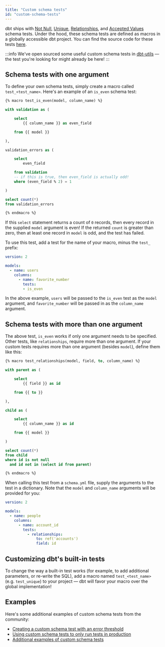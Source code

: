 ```yaml
---
title: "Custom schema tests"
id: "custom-schema-tests"
---
```


dbt ships with [Not Null](resource-properties/tests#not-null), [Unique](resource-properties/tests#unique), [Relationships](resource-properties/tests#relationships), and [Accepted Values](resource-properties/tests#accepted-values) schema tests. Under the hood, these schema tests are defined as macros in a globally accessible dbt project. You can find the source code for these tests [here](https://github.com/fishtown-analytics/dbt/tree/development/dbt/include/global_project/macros/schema_tests).

:::info
We've open sourced some useful custom schema tests in [dbt-utils](https://hub.getdbt.com/fishtown-analytics/dbt_utils/latest/) — the test you're looking for might already be here!
:::

## Schema tests with one argument

To define your own schema tests, simply create a macro called `test_<test_name>`. Here's an example of an `is_even` schema test:

<File name='macros/test_is_even.sql'>

```sql
{% macro test_is_even(model, column_name) %}

with validation as (

    select
        {{ column_name }} as even_field

    from {{ model }}

),

validation_errors as (

    select
        even_field

    from validation
    -- if this is true, then even_field is actually odd!
    where (even_field % 2) = 1

)

select count(*)
from validation_errors

{% endmacro %}
```

</File>

If this `select` statement returns a count of `0` records, then every record in the supplied `model` argument is even! If the returned `count` is greater than zero, then at least one record in `model` is odd, and the test has failed.

To use this test, add a test for the name of your macro, minus the `test_` prefix:

<File name='schema.yml'>

```yaml
version: 2

models:
  - name: users
    columns:
      - name: favorite_number
        tests:
      	- is_even
```

</File>

In the above example, `users` will be passed to the `is_even` test as the `model` argument, and `favorite_number` will be passed in as the `column_name` argument.


## Schema tests with more than one argument

The above test, `is_even` works if only one argument needs to be specified. Other tests, like `relationships`, require more than one argument. If your custom tests requires more than one argument (besides `model`), define them like this:

<File name='macros/test_relationships.sql'>

```sql
{% macro test_relationships(model, field, to, column_name) %}

with parent as (

    select
        {{ field }} as id

    from {{ to }}

),

child as (

    select
        {{ column_name }} as id

    from {{ model }}

)

select count(*)
from child
where id is not null
  and id not in (select id from parent)

{% endmacro %}
```

</File>

When calling this test from a `schema.yml` file, supply the arguments to the test in a dictionary. Note that the `model` and `column_name` arguments will be provided for you:

<File name='models/schema.yml'>

```yaml
version: 2

models:
  - name: people
    columns:
      - name: account_id
        tests:
          - relationships:
              to: ref('accounts')
              field: id
```

</File>

## Customizing dbt's built-in tests

To change the way a built-in test works (for example, to add additional parameters, or re-write the SQL), add a macro named `test_<test_name>` (e.g. `test_unique`) to your project — dbt will favor your macro over the global implementation!

## Examples

Here's some additional examples of custom schema tests from the community:
* [Creating a custom schema test with an error threshold](https://discourse.getdbt.com/t/creating-an-error-threshold-for-schema-tests/966)
* [Using custom schema tests to only run tests in production](https://discourse.getdbt.com/t/conditionally-running-dbt-tests-only-running-dbt-tests-in-production/32)
* [Additional examples of custom schema tests](https://discourse.getdbt.com/t/examples-of-custom-schema-tests/181)

